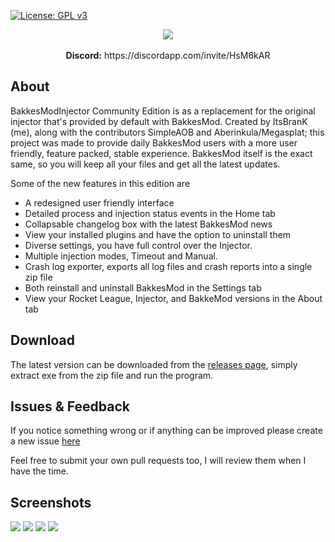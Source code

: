 [![License: GPL v3](https://img.shields.io/badge/License-GPLv3-blue.svg)](https://www.gnu.org/licenses/gpl-3.0)

<p align="center">
  <img src="https://i.imgur.com/kjQbbbU.png"><br></br>
  <b>Discord:</b> https://discordapp.com/invite/HsM6kAR
</p>

## About

BakkesModInjector Community Edition is as a replacement for the original injector that's provided by default with BakkesMod.
Created by ItsBranK (me), along with the contributors SimpleAOB and Aberinkula/Megasplat;
this project was made to provide daily BakkesMod users with a more user friendly, feature packed, stable experience.
BakkesMod itself is the exact same, so you will keep all your files and get all the latest updates.

Some of the new features in this edition are

- A redesigned user friendly interface
- Detailed process and injection status events in the Home tab
- Collapsable changelog box with the latest BakkesMod news
- View your installed plugins and have the option to uninstall them
- Diverse settings, you have full control over the Injector.
- Multiple injection modes, Timeout and Manual.
- Crash log exporter, exports all log files and crash reports into a single zip file
- Both reinstall and uninstall BakkesMod in the Settings tab
- View your Rocket League, Injector, and BakkeMod versions in the About tab

## Download

The latest version can be downloaded from the [releases page](https://github.com/ItsBranK/BakkesModInjectorCs/releases), simply extract exe from the zip file and run the program.

## Issues & Feedback

If you notice something wrong or if anything can be improved please create a new issue [here](https://github.com/ItsBranK/BakkesModInjectorCs/issues/)

Feel free to submit your own pull requests too, I will review them when I have the time.

## Screenshots

![](https://i.imgur.com/fDbZjp6.png)
![](https://i.imgur.com/oqYXnDx.png)
![](https://i.imgur.com/dDO6WGp.png)
![](https://i.imgur.com/9aubp3k.png)